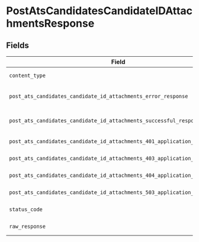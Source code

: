 # PostAtsCandidatesCandidateIDAttachmentsResponse


## Fields

| Field                                                                                                                                                                      | Type                                                                                                                                                                       | Required                                                                                                                                                                   | Description                                                                                                                                                                |
| -------------------------------------------------------------------------------------------------------------------------------------------------------------------------- | -------------------------------------------------------------------------------------------------------------------------------------------------------------------------- | -------------------------------------------------------------------------------------------------------------------------------------------------------------------------- | -------------------------------------------------------------------------------------------------------------------------------------------------------------------------- |
| `content_type`                                                                                                                                                             | *Optional[str]*                                                                                                                                                            | :heavy_check_mark:                                                                                                                                                         | HTTP response content type for this operation                                                                                                                              |
| `post_ats_candidates_candidate_id_attachments_error_response`                                                                                                              | [Optional[shared.PostAtsCandidatesCandidateIDAttachmentsErrorResponse]](undefined/models/shared/postatscandidatescandidateidattachmentserrorresponse.md)                   | :heavy_minus_sign:                                                                                                                                                         | POST /ats/candidates/:candidate_id/attachments Error response                                                                                                              |
| `post_ats_candidates_candidate_id_attachments_successful_response`                                                                                                         | [Optional[shared.PostAtsCandidatesCandidateIDAttachmentsSuccessfulResponse]](undefined/models/shared/postatscandidatescandidateidattachmentssuccessfulresponse.md)         | :heavy_minus_sign:                                                                                                                                                         | POST /ats/candidates/:candidate_id/attachments Successful response                                                                                                         |
| `post_ats_candidates_candidate_id_attachments_401_application_json_object`                                                                                                 | [Optional[operations.PostAtsCandidatesCandidateIDAttachments401ApplicationJSON]](undefined/models/operations/postatscandidatescandidateidattachments401applicationjson.md) | :heavy_minus_sign:                                                                                                                                                         | Returned when the authentication header was invalid or missing.                                                                                                            |
| `post_ats_candidates_candidate_id_attachments_403_application_json_object`                                                                                                 | [Optional[operations.PostAtsCandidatesCandidateIDAttachments403ApplicationJSON]](undefined/models/operations/postatscandidatescandidateidattachments403applicationjson.md) | :heavy_minus_sign:                                                                                                                                                         | Returned when the passed integration is inactive.                                                                                                                          |
| `post_ats_candidates_candidate_id_attachments_404_application_json_object`                                                                                                 | [Optional[operations.PostAtsCandidatesCandidateIDAttachments404ApplicationJSON]](undefined/models/operations/postatscandidatescandidateidattachments404applicationjson.md) | :heavy_minus_sign:                                                                                                                                                         | Returned when a requested resource is not found.                                                                                                                           |
| `post_ats_candidates_candidate_id_attachments_503_application_json_object`                                                                                                 | [Optional[operations.PostAtsCandidatesCandidateIDAttachments503ApplicationJSON]](undefined/models/operations/postatscandidatescandidateidattachments503applicationjson.md) | :heavy_minus_sign:                                                                                                                                                         | Returned when no sync has finished successfully yet                                                                                                                        |
| `status_code`                                                                                                                                                              | *Optional[int]*                                                                                                                                                            | :heavy_check_mark:                                                                                                                                                         | HTTP response status code for this operation                                                                                                                               |
| `raw_response`                                                                                                                                                             | [requests.Response](https://requests.readthedocs.io/en/latest/api/#requests.Response)                                                                                      | :heavy_minus_sign:                                                                                                                                                         | Raw HTTP response; suitable for custom response parsing                                                                                                                    |